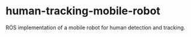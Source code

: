 # human-tracking-mobile-robot
ROS implementation of a mobile robot for human detection and tracking.
